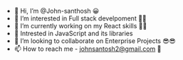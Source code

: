 - 👋 Hi, I’m @John-santhosh 😀
- 👀 I’m interested in Full stack develpoment 👨‍💻
- 🌱 I’m currently working on my React skills 🧑‍💻
- 🧩 Intrested in JavaScript and its libraries
- 💞️ I’m looking to collaborate on Enterprise Projects 😎😎
- 📫 How to reach me - johnsantosh2@gmail.com 📩

<!---
John-santhosh/John-santhosh is a ✨ special ✨ repository because its `README.md` (this file) appears on your GitHub profile.
You can click the Preview link to take a look at your changes.
--->
